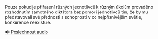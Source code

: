 
Pouze pokud je přiřazení různých jednotlivců k různým úkolům prováděno rozhodnutím samotného diktátora bez pomoci jednotlivců tím, že by mu představovali své přednosti a schopnosti v co nejpříznivějším světle, konkurence neexistuje.

[🔊 Poslechnout audio](/data/7-paragraphs/audio/chapter_30/para_004-Pouze-pokud-je-piazen-rznch-jednotlivc-k-rz.mp3)
